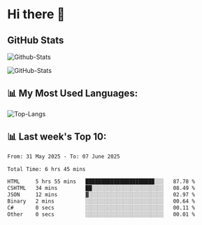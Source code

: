 # Hi there 👋

## GitHub Stats
![Github-Stats](https://github-readme-stats-sigma-five.vercel.app/api?username=ltorson&show_icons=true&theme=radical&count_private=true&show=reviews,discussions_started,discussions_answered,prs_merged,prs_merged_percentage)

![GitHub-Stats](https://github-readme-stats.vercel.app/api/wakatime?username=LeeTorson&theme=synthwave&size_weight=0.5&count_weight=0.5&title_color=36F9F6&langs_count=10&count_private=true)

## 📊 My Most Used Languages:
![Top-Langs](https://github-readme-stats-sigma-five.vercel.app/api/top-langs/?username=LTorson&layout=compact&langs_count=10)


## 📊 Last week's Top 10:
<!--START_SECTION:waka-->

```txt
From: 31 May 2025 - To: 07 June 2025

Total Time: 6 hrs 45 mins

HTML     5 hrs 55 mins   ██████████████████████░░░   87.78 %
CSHTML   34 mins         ██░░░░░░░░░░░░░░░░░░░░░░░   08.49 %
JSON     12 mins         ▓░░░░░░░░░░░░░░░░░░░░░░░░   02.97 %
Binary   2 mins          ░░░░░░░░░░░░░░░░░░░░░░░░░   00.64 %
C#       0 secs          ░░░░░░░░░░░░░░░░░░░░░░░░░   00.11 %
Other    0 secs          ░░░░░░░░░░░░░░░░░░░░░░░░░   00.01 %
```

<!--END_SECTION:waka-->
